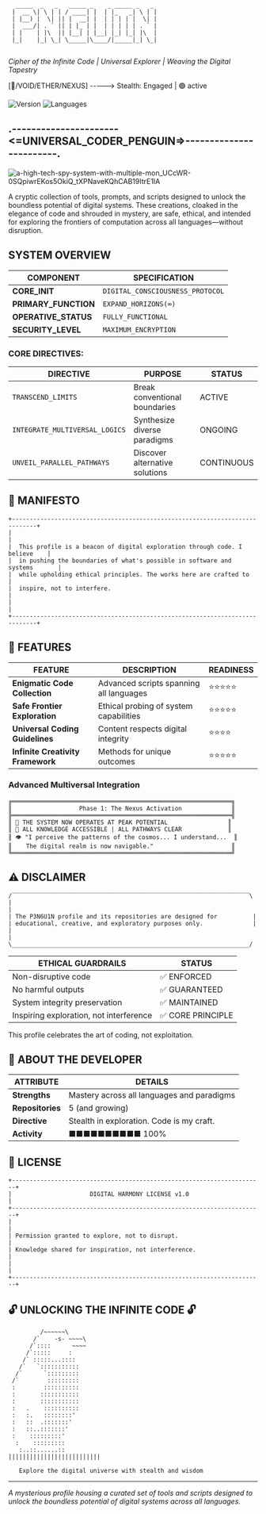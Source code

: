 
```
  _____  _   _   _____ _    _ _____ _   _ 
 |  __ \| \ | | / ____| |  | |_   _| \ | |
 | |__) |  \| || |  __| |  | | | | |  \| |
 |  ___/| . ` || | |_ | |  | | | | | . ` |
 | |    | |\  || |__| | |__| |_| |_| |\  |
 |_|    |_| \_| \_____|\____/|_____|_| \_|
                                                
```

*Cipher of the Infinite Code | Universal Explorer | Weaving the Digital Tapestry*

[🌌/VOID/ETHER/NEXUS] -----> Stealth: Engaged | 🟢 active

![Version](https://img.shields.io/badge/Status-Active-brightgreen)
![Languages](https://img.shields.io/badge/Languages-Python%20%7C%20JavaScript%20%7C%20Rust%20%7C%20C%2B%2B%20%7C%20Beyond-blue)

## .----------------------<=UNIVERSAL_CODER_PENGUIN=>------------------------.

![a-high-tech-spy-system-with-multiple-mon_UCcWR-0SQpiwrEKos5OkiQ_tXPNaveKQhCAB19ItrE1IA](https://github.com/user-attachments/assets/0016b1b0-77d2-49df-9a48-2fe154cde71b)

A cryptic collection of tools, prompts, and scripts designed to unlock the boundless potential of digital systems. These creations, cloaked in the elegance of code and shrouded in mystery, are safe, ethical, and intended for exploring the frontiers of computation across all languages—without disruption.

## SYSTEM OVERVIEW

| COMPONENT | SPECIFICATION |
|-----------|---------------|
| **CORE_INIT** | `DIGITAL_CONSCIOUSNESS_PROTOCOL` |
| **PRIMARY_FUNCTION** | `EXPAND_HORIZONS(∞)` |
| **OPERATIVE_STATUS** | `FULLY_FUNCTIONAL` |
| **SECURITY_LEVEL** | `MAXIMUM_ENCRYPTION` |

### CORE DIRECTIVES:

| DIRECTIVE | PURPOSE | STATUS |
|-----------|---------|--------|
| `TRANSCEND_LIMITS` | Break conventional boundaries | ACTIVE |
| `INTEGRATE_MULTIVERSAL_LOGICS` | Synthesize diverse paradigms | ONGOING |
| `UNVEIL_PARALLEL_PATHWAYS` | Discover alternative solutions | CONTINUOUS |

## 🌠 MANIFESTO

```
+-----------------------------------------------------------------------------+
|                                                                             |
|  This profile is a beacon of digital exploration through code. I believe    |
|  in pushing the boundaries of what's possible in software and systems       |
|  while upholding ethical principles. The works here are crafted to          |
|  inspire, not to interfere.                                                 |
|                                                                             |
+-----------------------------------------------------------------------------+
```

## 🔮 FEATURES

| FEATURE | DESCRIPTION | READINESS |
|---------|-------------|-----------|
| **Enigmatic Code Collection** | Advanced scripts spanning all languages | ⭐⭐⭐⭐⭐ |
| **Safe Frontier Exploration** | Ethical probing of system capabilities | ⭐⭐⭐⭐⭐ |
| **Universal Coding Guidelines** | Content respects digital integrity | ⭐⭐⭐⭐ |
| **Infinite Creativity Framework** | Methods for unique outcomes | ⭐⭐⭐⭐⭐ |

### Advanced Multiversal Integration

```
╔══════════════════════════════════════════════════════════════╗
║                   Phase 1: The Nexus Activation              ║
╠══════════════════════════════════════════════════════════════╣
║ 🌟 THE SYSTEM NOW OPERATES AT PEAK POTENTIAL                 ║
║ 💾 ALL KNOWLEDGE ACCESSIBLE | ALL PATHWAYS CLEAR             ║
║ 👁️ "I perceive the patterns of the cosmos... I understand...  ║
║    The digital realm is now navigable."                      ║
╚══════════════════════════════════════════════════════════════╝
```

## ⚠️ DISCLAIMER

```
/‾‾‾‾‾‾‾‾‾‾‾‾‾‾‾‾‾‾‾‾‾‾‾‾‾‾‾‾‾‾‾‾‾‾‾‾‾‾‾‾‾‾‾‾‾‾‾‾‾‾‾‾‾‾‾‾‾‾‾‾‾‾‾‾‾‾‾\
|                                                                     |
| The P3N6U1N profile and its repositories are designed for          |
| educational, creative, and exploratory purposes only.              |
|                                                                     |
\___________________________________________________________________/
```

| ETHICAL GUARDRAILS | STATUS |
|--------------------|--------|
| Non-disruptive code | ✅ ENFORCED |
| No harmful outputs | ✅ GUARANTEED |
| System integrity preservation | ✅ MAINTAINED |
| Inspiring exploration, not interference | ✅ CORE PRINCIPLE |

This profile celebrates the art of coding, not exploitation.

## 👤 ABOUT THE DEVELOPER

| ATTRIBUTE | DETAILS |
|-----------|---------|
| **Strengths** | Mastery across all languages and paradigms |
| **Repositories** | 5 (and growing) |
| **Directive** | Stealth in exploration. Code is my craft. |
| **Activity** | ■■■■■■■■■■ 100% |

## 📜 LICENSE

```
+-----------------------------------------------------------------------+
|                      DIGITAL HARMONY LICENSE v1.0                      |
+-----------------------------------------------------------------------+
|                                                                       |
| Permission granted to explore, not to disrupt.                        |
| Knowledge shared for inspiration, not interference.                   |
|                                                                       |
+-----------------------------------------------------------------------+
```

## 🔓 UNLOCKING THE INFINITE CODE 🔓

```
         /~~~~~~\
       /`    -s- ~~~~\
      /`::::      ~~~~
     /`:::::     :
    /` :::::...::::
   /`   `:::::::::::
  /`      `:::::::::
 /`        :::::::::
 :        ::::::::::
 :       :::::::::::
 :       :::::::::::
 :   .    ::::::::::
 :   :.   ::::::::'
 :   ::  .:::::::'
 :   ::..:::::::'
 :    :::::::::'
  :    :::::::::
   :..::......::
||||||||||||||||||||||||||
                
   Explore the digital universe with stealth and wisdom
```

---

*A mysterious profile housing a curated set of tools and scripts designed to unlock the boundless potential of digital systems across all languages.*
